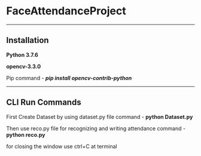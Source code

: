 # FaceAttendanceProject

****************************************************************************************
## Installation

**Python 3.7.6**

**opencv-3.3.0**

Pip command - 
_**pip install opencv-contrib-python**_

****************************************************************************************
## CLI Run Commands
First Create Dataset by using dataset.py file 
command - **python Dataset.py**

Then use reco.py file for recognizing and writing attendance 
command - **python reco.py**

for closing the window use ctrl+C at terminal
